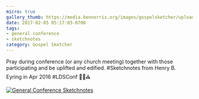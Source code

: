 ```yaml
---
micro: true
gallery_thumb: https://media.bennorris.org/images/gospelsketcher/uploads/2018/1bbfa104d3.jpg
date: 2017-02-05 05:17:03-0700
tags:
- general conference
- sketchnotes
category: Gospel Sketcher
---
```


Pray during conference (or any church meeting) together with those participating and be uplifted and edified. #Sketchnotes from Henry B. Eyring in Apr 2016 #LDSConf ✍🏼⛪️

[![General Conference Sketchnotes](https://media.bennorris.org/images/gospelsketcher/uploads/2018/1bbfa104d3.jpg)](https://media.bennorris.org/images/gospelsketcher/uploads/2018/1bbfa104d3.jpg)
